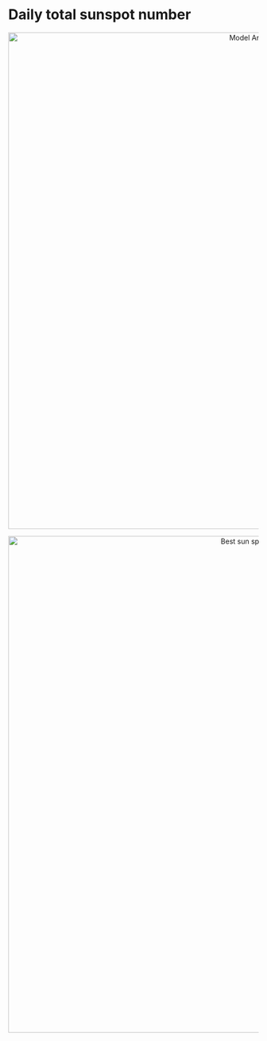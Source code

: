 # Daily total sunspot number

<p align="center">
<img width="1000" alt="Model Architecture" src="https://github.com/fbayomartinez/time-series/blob/14023f714e671aeec2d13bcf3afcf2c37ae0cb21/TRANSFORMERS_forecasting/outputs/images/architecture.png">
</p>


<p align="center">
<img width="1000" alt="Best sun spot prediction" src="https://github.com/fbayomartinez/time-series/blob/8ac4beb31584a3ec2f6730b24842d9d7d53bcc4f/TRANSFORMERS_forecasting/outputs/images/transf_forecast.png">
</p>

